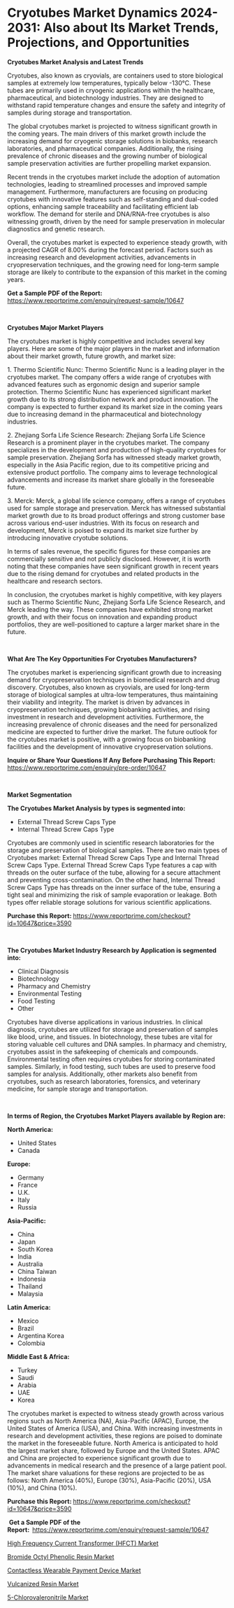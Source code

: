 <p><h1>Cryotubes Market Dynamics 2024-2031: Also about Its Market Trends, Projections, and Opportunities</h1></p><p><strong>Cryotubes Market Analysis and Latest Trends</strong></p>
<p><p>Cryotubes, also known as cryovials, are containers used to store biological samples at extremely low temperatures, typically below -130°C. These tubes are primarily used in cryogenic applications within the healthcare, pharmaceutical, and biotechnology industries. They are designed to withstand rapid temperature changes and ensure the safety and integrity of samples during storage and transportation.</p><p>The global cryotubes market is projected to witness significant growth in the coming years. The main drivers of this market growth include the increasing demand for cryogenic storage solutions in biobanks, research laboratories, and pharmaceutical companies. Additionally, the rising prevalence of chronic diseases and the growing number of biological sample preservation activities are further propelling market expansion.</p><p>Recent trends in the cryotubes market include the adoption of automation technologies, leading to streamlined processes and improved sample management. Furthermore, manufacturers are focusing on producing cryotubes with innovative features such as self-standing and dual-coded options, enhancing sample traceability and facilitating efficient lab workflow. The demand for sterile and DNA/RNA-free cryotubes is also witnessing growth, driven by the need for sample preservation in molecular diagnostics and genetic research.</p><p>Overall, the cryotubes market is expected to experience steady growth, with a projected CAGR of 8.00% during the forecast period. Factors such as increasing research and development activities, advancements in cryopreservation techniques, and the growing need for long-term sample storage are likely to contribute to the expansion of this market in the coming years.</p></p>
<p><strong>Get a Sample PDF of the Report:&nbsp;</strong> <a href="https://www.reportprime.com/enquiry/request-sample/10647">https://www.reportprime.com/enquiry/request-sample/10647</a></p>
<p>&nbsp;</p>
<p><strong>Cryotubes Major Market Players</strong></p>
<p><p>The cryotubes market is highly competitive and includes several key players. Here are some of the major players in the market and information about their market growth, future growth, and market size:</p><p>1. Thermo Scientific Nunc: Thermo Scientific Nunc is a leading player in the cryotubes market. The company offers a wide range of cryotubes with advanced features such as ergonomic design and superior sample protection. Thermo Scientific Nunc has experienced significant market growth due to its strong distribution network and product innovation. The company is expected to further expand its market size in the coming years due to increasing demand in the pharmaceutical and biotechnology industries.</p><p>2. Zhejiang Sorfa Life Science Research: Zhejiang Sorfa Life Science Research is a prominent player in the cryotubes market. The company specializes in the development and production of high-quality cryotubes for sample preservation. Zhejiang Sorfa has witnessed steady market growth, especially in the Asia Pacific region, due to its competitive pricing and extensive product portfolio. The company aims to leverage technological advancements and increase its market share globally in the foreseeable future.</p><p>3. Merck: Merck, a global life science company, offers a range of cryotubes used for sample storage and preservation. Merck has witnessed substantial market growth due to its broad product offerings and strong customer base across various end-user industries. With its focus on research and development, Merck is poised to expand its market size further by introducing innovative cryotube solutions.</p><p>In terms of sales revenue, the specific figures for these companies are commercially sensitive and not publicly disclosed. However, it is worth noting that these companies have seen significant growth in recent years due to the rising demand for cryotubes and related products in the healthcare and research sectors.</p><p>In conclusion, the cryotubes market is highly competitive, with key players such as Thermo Scientific Nunc, Zhejiang Sorfa Life Science Research, and Merck leading the way. These companies have exhibited strong market growth, and with their focus on innovation and expanding product portfolios, they are well-positioned to capture a larger market share in the future.</p></p>
<p>&nbsp;</p>
<p><strong>What Are The Key Opportunities For Cryotubes Manufacturers?</strong></p>
<p><p>The cryotubes market is experiencing significant growth due to increasing demand for cryopreservation techniques in biomedical research and drug discovery. Cryotubes, also known as cryovials, are used for long-term storage of biological samples at ultra-low temperatures, thus maintaining their viability and integrity. The market is driven by advances in cryopreservation techniques, growing biobanking activities, and rising investment in research and development activities. Furthermore, the increasing prevalence of chronic diseases and the need for personalized medicine are expected to further drive the market. The future outlook for the cryotubes market is positive, with a growing focus on biobanking facilities and the development of innovative cryopreservation solutions.</p></p>
<p><strong>Inquire or Share Your Questions If Any Before Purchasing This Report:</strong> <a href="https://www.reportprime.com/enquiry/pre-order/10647">https://www.reportprime.com/enquiry/pre-order/10647</a></p>
<p>&nbsp;</p>
<p><strong>Market Segmentation</strong></p>
<p><strong>The Cryotubes Market Analysis by types is segmented into:</strong></p>
<p><ul><li>External Thread Screw Caps Type</li><li>Internal Thread Screw Caps Type</li></ul></p>
<p><p>Cryotubes are commonly used in scientific research laboratories for the storage and preservation of biological samples. There are two main types of Cryotubes market: External Thread Screw Caps Type and Internal Thread Screw Caps Type. External Thread Screw Caps Type features a cap with threads on the outer surface of the tube, allowing for a secure attachment and preventing cross-contamination. On the other hand, Internal Thread Screw Caps Type has threads on the inner surface of the tube, ensuring a tight seal and minimizing the risk of sample evaporation or leakage. Both types offer reliable storage solutions for various scientific applications.</p></p>
<p><strong>Purchase this Report:&nbsp;</strong><a href="https://www.reportprime.com/checkout?id=10647&price=3590">https://www.reportprime.com/checkout?id=10647&price=3590</a></p>
<p>&nbsp;</p>
<p><strong>The Cryotubes Market Industry Research by Application is segmented into:</strong></p>
<p><ul><li>Clinical Diagnosis</li><li>Biotechnology</li><li>Pharmacy and Chemistry</li><li>Environmental Testing</li><li>Food Testing</li><li>Other</li></ul></p>
<p><p>Cryotubes have diverse applications in various industries. In clinical diagnosis, cryotubes are utilized for storage and preservation of samples like blood, urine, and tissues. In biotechnology, these tubes are vital for storing valuable cell cultures and DNA samples. In pharmacy and chemistry, cryotubes assist in the safekeeping of chemicals and compounds. Environmental testing often requires cryotubes for storing contaminated samples. Similarly, in food testing, such tubes are used to preserve food samples for analysis. Additionally, other markets also benefit from cryotubes, such as research laboratories, forensics, and veterinary medicine, for sample storage and transportation.</p></p>
<p>&nbsp;</p>
<p><strong>In terms of Region, the Cryotubes Market Players available by Region are:</strong></p>
<p>
    <p> <strong> North America: </strong>
        <ul>
            <li>United States</li>
            <li>Canada</li>
        </ul>
        </p> 
    <p> <strong> Europe: </strong>
        <ul>
            <li>Germany</li>
            <li>France</li>
            <li>U.K.</li>
            <li>Italy</li>
            <li>Russia</li>
        </ul>
        </p> 
    <p> <strong> Asia-Pacific: </strong>
        <ul>
            <li>China</li>
            <li>Japan</li>
            <li>South Korea</li>
            <li>India</li>
            <li>Australia</li>
            <li>China Taiwan</li>
            <li>Indonesia</li>
            <li>Thailand</li>
            <li>Malaysia</li>
        </ul>
        </p> 
    <p> <strong> Latin America: </strong>
        <ul>
            <li>Mexico</li>
            <li>Brazil</li>
            <li>Argentina Korea</li>
            <li>Colombia</li>
        </ul>
        </p> 
    <p> <strong> Middle East & Africa: </strong>
        <ul>
            <li>Turkey</li>
            <li>Saudi</li>
            <li>Arabia</li>
            <li>UAE</li>
            <li>Korea</li>
        </ul>
    </p>
    </p>
<p><p>The cryotubes market is expected to witness steady growth across various regions such as North America (NA), Asia-Pacific (APAC), Europe, the United States of America (USA), and China. With increasing investments in research and development activities, these regions are poised to dominate the market in the foreseeable future. North America is anticipated to hold the largest market share, followed by Europe and the United States. APAC and China are projected to experience significant growth due to advancements in medical research and the presence of a large patient pool. The market share valuations for these regions are projected to be as follows: North America (40%), Europe (30%), Asia-Pacific (20%), USA (10%), and China (10%).</p></p>
<p><strong>Purchase this Report: </strong><a href="https://www.reportprime.com/checkout?id=10647&price=3590">https://www.reportprime.com/checkout?id=10647&price=3590</a></p>
<p>&nbsp;<strong>Get a Sample PDF of the Report:&nbsp;&nbsp;</strong><a href="https://www.reportprime.com/enquiry/request-sample/10647">https://www.reportprime.com/enquiry/request-sample/10647</a></p>
<p><strong></strong></p>
<p><p><a href="https://medium.com/@tiannathiel2023/high-frequency-current-transformer-hfct-market-report-reveals-the-latest-trends-and-growth-96f30157c8fc">High Frequency Current Transformer (HFCT) Market</a></p><p><a href="https://medium.com/@tiannathiel2023/bromide-octyl-phenolic-resin-market-research-report-its-history-and-forecast-2024-to-2031-96d7a80f37d3">Bromide Octyl Phenolic Resin Market</a></p><p><a href="https://medium.com/@tiannathiel2023/contactless-wearable-payment-device-market-trends-forecast-and-competitive-analysis-to-2031-cad6ee17d85c">Contactless Wearable Payment Device Market</a></p><p><a href="https://medium.com/@tiannathiel2023/vulcanized-resin-market-research-report-its-history-and-forecast-2024-to-2031-cac77959e07a">Vulcanized Resin Market</a></p><p><a href="https://medium.com/@tiannathiel2023/5-chlorovaleronitrile-market-research-report-its-history-and-forecast-2024-to-2031-364b47ab26a3">5-Chlorovaleronitrile Market</a></p></p>